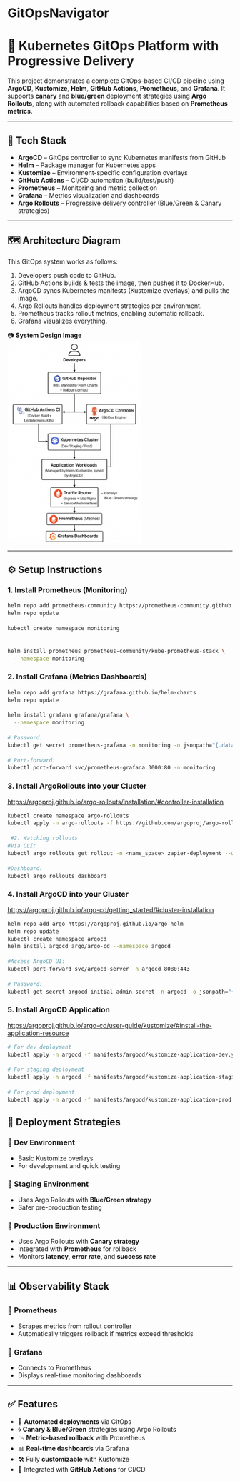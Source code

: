 # GitOpsNavigator
# 🚀 Kubernetes GitOps Platform with Progressive Delivery

This project demonstrates a complete GitOps-based CI/CD pipeline using **ArgoCD**, **Kustomize**, **Helm**, **GitHub Actions**, **Prometheus**, and **Grafana**. It supports **canary** and **blue/green** deployment strategies using **Argo Rollouts**, along with automated rollback capabilities based on **Prometheus metrics**.

---

## 🧩 Tech Stack

- **ArgoCD** – GitOps controller to sync Kubernetes manifests from GitHub
- **Helm** – Package manager for Kubernetes apps
- **Kustomize** – Environment-specific configuration overlays
- **GitHub Actions** – CI/CD automation (build/test/push)
- **Prometheus** – Monitoring and metric collection
- **Grafana** – Metrics visualization and dashboards
- **Argo Rollouts** – Progressive delivery controller (Blue/Green & Canary strategies)

---


## 🗺️ Architecture Diagram

This GitOps system works as follows:

1. Developers push code to GitHub.
2. GitHub Actions builds & tests the image, then pushes it to DockerHub.
3. ArgoCD syncs Kubernetes manifests (Kustomize overlays) and pulls the image.
4. Argo Rollouts handles deployment strategies per environment.
5. Prometheus tracks rollout metrics, enabling automatic rollback.
6. Grafana visualizes everything.

📷 **System Design Image**  
<img src="images/ArgoCD_project_architecture.png" width="300" alt="GitOpsNavigator Architecture" />

---
## ⚙️ Setup Instructions

### 1. Install Prometheus (Monitoring)

```bash
helm repo add prometheus-community https://prometheus-community.github.io/helm-charts
helm repo update

kubectl create namespace monitoring


helm install prometheus prometheus-community/kube-prometheus-stack \
  --namespace monitoring

  ```

### 2. Install Grafana (Metrics Dashboards)

```bash
helm repo add grafana https://grafana.github.io/helm-charts
helm repo update

helm install grafana grafana/grafana \
  --namespace monitoring 

# Password:
kubectl get secret prometheus-grafana -n monitoring -o jsonpath="{.data.admin-password}" | base64 --decode

# Port-forward:
kubectl port-forward svc/prometheus-grafana 3000:80 -n monitoring


  ```

### 3. Install ArgoRollouts into your Cluster
https://argoproj.github.io/argo-rollouts/installation/#controller-installation

```bash
kubectl create namespace argo-rollouts
kubectl apply -n argo-rollouts -f https://github.com/argoproj/argo-rollouts/releases/latest/download/install.yaml

 #2. Watching rollouts
#Via CLI:
kubectl argo rollouts get rollout -n <name_space> zapier-deployment --watch

#Dashboard:
kubectl argo rollouts dashboard

```

### 4. Install ArgoCD into your Cluster
https://argoproj.github.io/argo-cd/getting_started/#cluster-installation
```bash
helm repo add argo https://argoproj.github.io/argo-helm
helm repo update
kubectl create namespace argocd
helm install argocd argo/argo-cd --namespace argocd

#Access ArgoCD UI:
kubectl port-forward svc/argocd-server -n argocd 8080:443

# Password:
kubectl get secret argocd-initial-admin-secret -n argocd -o jsonpath="{.data.password}" | base64 --decode
```

### 5. Install ArgoCD Application
https://argoproj.github.io/argo-cd/user-guide/kustomize/#install-the-application-resource
```bash
# For dev deployment
kubectl apply -n argocd -f manifests/argocd/kustomize-application-dev.yaml

# For staging deployment
kubectl apply -n argocd -f manifests/argocd/kustomize-application-staging.yaml

# For prod deployment
kubectl apply -n argocd -f manifests/argocd/kustomize-application-prod.yaml

```
## 🚦 Deployment Strategies

### 🔧 Dev Environment
- Basic Kustomize overlays  
- For development and quick testing

### 🧪 Staging Environment
- Uses Argo Rollouts with **Blue/Green strategy**  
- Safer pre-production testing

### 🚀 Production Environment
- Uses Argo Rollouts with **Canary strategy**
- Integrated with **Prometheus** for rollback
- Monitors **latency**, **error rate**, and **success rate**

---

## 📊 Observability Stack

### 🔹 Prometheus
- Scrapes metrics from rollout controller  
- Automatically triggers rollback if metrics exceed thresholds

### 🔸 Grafana
- Connects to Prometheus  
- Displays real-time monitoring dashboards

---

## ✅ Features

- 🔁 **Automated deployments** via GitOps  
- 🌀 **Canary & Blue/Green** strategies using Argo Rollouts  
- 📉 **Metric-based rollback** with Prometheus  
- 📊 **Real-time dashboards** via Grafana  
- 🛠️ Fully **customizable** with Kustomize  
- 🧪 Integrated with **GitHub Actions** for CI/CD




